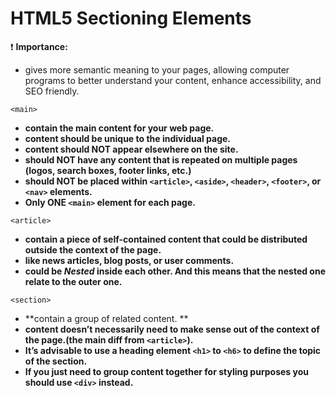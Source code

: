 # **HTML5 Sectioning Elements**

:exclamation: **Importance:**

- gives more semantic meaning to your pages, allowing computer programs to better understand your content, enhance accessibility, and SEO friendly.

```
<main>
```
  
  - **contain the main content for your web page.**
  - **content should be unique to the individual page.**
  - **content should NOT appear elsewhere on the site.**
  - **should NOT have any content that is repeated on multiple pages (logos, search boxes, footer links, etc.)**
  - **should NOT be placed within `<article>`, `<aside>`, `<header>`, `<footer>`, or `<nav>` elements.**
  - **Only ONE `<main>` element for each page.**


```
<article>
```

- **contain a piece of self-contained content that could be distributed outside the context of the page.**
- **like news articles, blog posts, or user comments.**
- **could be _Nested_ inside each other. And this means that the nested one relate to the outer one.**


```
<section>
```

- **contain a group of related content. **
- **content doesn’t necessarily need to make sense out of the context of the page.(the main diff from `<article>`).**
- **It’s advisable to use a heading element `<h1>` to `<h6>` to define the topic of the section.**
- **If you just need to group content together for styling purposes you should use `<div>` instead.**

